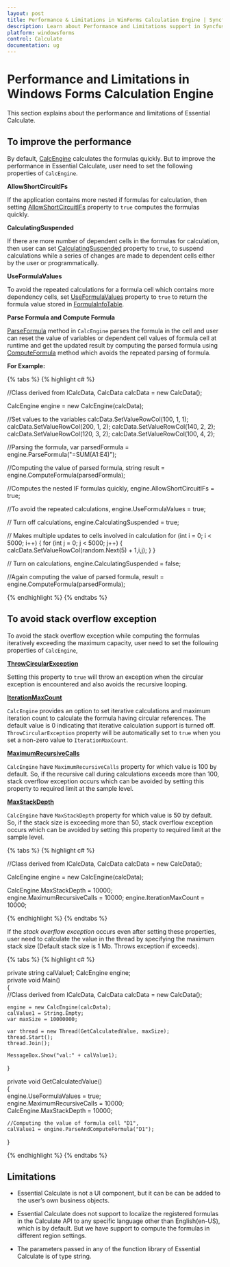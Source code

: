 ```yaml
---
layout: post
title: Performance & Limitations in WinForms Calculation Engine | Syncfusion
description: Learn about Performance and Limitations support in Syncfusion Windows Forms Calculation Engine (Calculate) control and more details.
platform: windowsforms
control: Calculate
documentation: ug
---
```


# Performance and Limitations in Windows Forms Calculation Engine

This section explains about the performance and limitations of Essential Calculate.

## To improve the performance

By default, [CalcEngine](https://help.syncfusion.com/cr/windowsforms/Syncfusion.Calculate.CalcEngine.html) calculates the formulas quickly. But to improve the performance in Essential Calculate, user need to set the following
properties of `CalcEngine`.

**AllowShortCircuitIFs**

If the application contains more nested if formulas for calculation, then setting [AllowShortCircuitIFs](https://help.syncfusion.com/cr/windowsforms/Syncfusion.Calculate.CalcEngine.html#Syncfusion_Calculate_CalcEngine_AllowShortCircuitIFs) property to `true` computes the formulas
quickly.

**CalculatingSuspended**

If there are more number of dependent cells in the formulas for calculation, then user can set [CalculatingSuspended](https://help.syncfusion.com/cr/windowsforms/Syncfusion.Calculate.CalcEngine.html#Syncfusion_Calculate_CalcEngine_CalculatingSuspended) property to `true`, 
to suspend calculations while a series of changes are made to dependent cells either by the user or programmatically.

**UseFormulaValues**

To avoid the repeated calculations for a formula cell which contains more dependency cells, set [UseFormulaValues](https://help.syncfusion.com/cr/windowsforms/Syncfusion.Calculate.CalcEngine.html#Syncfusion_Calculate_CalcEngine_UseFormulaValues) property to `true` to
return the formula value stored in [FormulaInfoTable](https://help.syncfusion.com/cr/windowsforms/Syncfusion.Calculate.CalcEngine.html#Syncfusion_Calculate_CalcEngine_FormulaInfoTable).

**Parse Formula and Compute Formula**

[ParseFormula](https://help.syncfusion.com/windowsforms/calculate/parse-and-compute#parse-formula) method in `CalcEngine` parses the formula in the cell and user can 
reset the value of variables or dependent cell values of formula cell at runtime and get the updated result by computing the parsed formula using 
[ComputeFormula](https://help.syncfusion.com/windowsforms/calculate/parse-and-compute#computeformula) method which avoids the repeated parsing of formula.

**For Example:**

{% tabs %}
{% highlight c# %}

//Class derived from ICalcData,
CalcData calcData = new CalcData();

CalcEngine engine = new CalcEngine(calcData);

//Set values to the variables
calcData.SetValueRowCol(100, 1, 1); 
calcData.SetValueRowCol(200, 1, 2);
calcData.SetValueRowCol(140, 2, 2);
calcData.SetValueRowCol(120, 3, 2);
calcData.SetValueRowCol(100, 4, 2);  

//Parsing the formula,
var parsedFormula = engine.ParseFormula("=SUM(A1:E4)"); 

//Computing the value of parsed formula,
string result = engine.ComputeFormula(parsedFormula);

//Computes the nested IF formulas quickly,
engine.AllowShortCircuitIFs = true;

//To avoid the repeated calculations,
engine.UseFormulaValues = true;

// Turn off calculations,
engine.CalculatingSuspended = true;

// Makes multiple updates to cells involved in calculation
for (int i = 0; i < 5000; i++)
{
    for (int j = 0; j < 5000; j++)
    {
        calcData.SetValueRowCol(random.Next(5) + 1,i,j);
    }
}

// Turn on calculations,
engine.CalculatingSuspended = false;

//Again computing the value of parsed formula,
result = engine.ComputeFormula(parsedFormula);

{% endhighlight %}
{% endtabs %}

## To avoid stack overflow exception

To avoid the stack overflow exception while computing the formulas iteratively exceeding the maximum capacity, user need to set the following properties of `CalcEngine`,

[**ThrowCircularException**](https://help.syncfusion.com/cr/windowsforms/Syncfusion.Calculate.CalcEngine.html#Syncfusion_Calculate_CalcEngine_ThrowCircularException) 

Setting this property to `true` will throw an exception when the circular exception is encountered and also
avoids the recursive looping.

[**IterationMaxCount**](https://help.syncfusion.com/cr/windowsforms/Syncfusion.Calculate.CalcEngine.html#Syncfusion_Calculate_CalcEngine_IterationMaxCount)

`CalcEngine` provides an option to set iterative calculations and maximum iteration count to calculate the formula having circular references.
The default value is 0 indicating that iterative calculation support is turned off. `ThrowCircularException` property will be automatically set
to `true` when you set a non-zero value to `IterationMaxCount`.

[**MaximumRecursiveCalls**](https://help.syncfusion.com/cr/windowsforms/Syncfusion.Calculate.CalcEngine.html#Syncfusion_Calculate_CalcEngine_MaximumRecursiveCalls)

`CalcEngine` have `MaximumRecursiveCalls` property for which value is 100 by default. So, if the recursive call during calculations exceeds more than 100, 
stack overflow exception occurs which can be avoided by setting this property to required limit at the sample level.

[**MaxStackDepth**](https://help.syncfusion.com/cr/windowsforms/Syncfusion.Calculate.CalcEngine.html#Syncfusion_Calculate_CalcEngine_MaxStackDepth)

`CalcEngine` have `MaxStackDepth` property for which value is 50 by default. So, if the stack size is exceeding more than 50, stack overflow exception 
occurs which can be avoided by setting this property to required limit at the sample level. 

{% tabs %}
{% highlight c# %}

//Class derived from ICalcData,
CalcData calcData = new CalcData();

CalcEngine engine = new CalcEngine(calcData);

CalcEngine.MaxStackDepth = 10000;   
engine.MaximumRecursiveCalls = 10000;
engine.IterationMaxCount = 10000;  

{% endhighlight %}
{% endtabs %} 

If the _stack overflow exception_ occurs even after setting these properties, user need to calculate the value in the thread by
specifying the maximum stack size (Default stack size is 1 Mb. Throws exception if exceeds).    

{% tabs %}
{% highlight c# %}

private string calValue1;
CalcEngine engine;  
private void Main()  
{   
    //Class derived from ICalcData,
    CalcData calcData = new CalcData();

    engine = new CalcEngine(calcData);
    calValue1 = String.Empty;   
    var maxSize = 10000000; 

    var thread = new Thread(GetCalculatedValue, maxSize);   
    thread.Start();   
    thread.Join();   

    MessageBox.Show("val:" + calValue1);   
}   
   
private void GetCalculatedValue()   
{        
    engine.UseFormulaValues = true;   
    engine.MaximumRecursiveCalls = 10000;   
    CalcEngine.MaxStackDepth = 10000; 

    //Computing the value of formula cell "D1",
    calValue1 = engine.ParseAndComputeFormula("D1");   
}   

{% endhighlight %}
{% endtabs %} 

## Limitations

* Essential Calculate is not a UI component, but it can be can be added to the user’s own business objects.

* Essential Calculate does not support to localize the registered formulas in the Calculate API to any specific language other 
  than English(en-US), which is by default. But we have support to compute the formulas in different region settings.

* The parameters passed in any of the function library of Essential Calculate is of type string.


